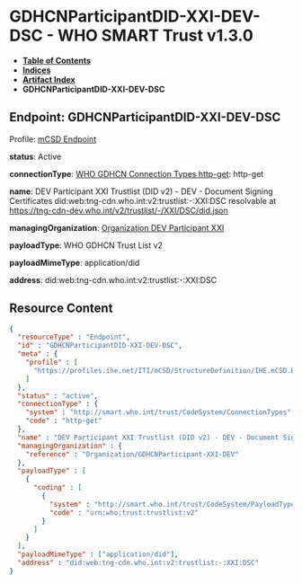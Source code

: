 # GDHCNParticipantDID-XXI-DEV-DSC - WHO SMART Trust v1.3.0

* [**Table of Contents**](toc.md)
* [**Indices**](indices.md)
* [**Artifact Index**](artifacts.md)
* **GDHCNParticipantDID-XXI-DEV-DSC**

## Endpoint: GDHCNParticipantDID-XXI-DEV-DSC

Profile: [mCSD Endpoint](https://profiles.ihe.net/ITI/mCSD/4.0.0/StructureDefinition-IHE.mCSD.Endpoint.html)

**status**: Active

**connectionType**: [WHO GDHCN Connection Types http-get](CodeSystem-ConnectionTypes.md#ConnectionTypes-http-get): http-get

**name**: DEV Participant XXI Trustlist (DID v2) - DEV - Document Signing Certificates did:web:tng-cdn.who.int:v2:trustlist:-:XXI:DSC resolvable at https://tng-cdn-dev.who.int/v2/trustlist/-/XXI/DSC/did.json

**managingOrganization**: [Organization DEV Participant XXI](Organization-GDHCNParticipant-XXI-DEV.md)

**payloadType**: WHO GDHCN Trust List v2

**payloadMimeType**: application/did

**address**: did:web:tng-cdn.who.int:v2:trustlist:-:XXI:DSC



## Resource Content

```json
{
  "resourceType" : "Endpoint",
  "id" : "GDHCNParticipantDID-XXI-DEV-DSC",
  "meta" : {
    "profile" : [
      "https://profiles.ihe.net/ITI/mCSD/StructureDefinition/IHE.mCSD.Endpoint"
    ]
  },
  "status" : "active",
  "connectionType" : {
    "system" : "http://smart.who.int/trust/CodeSystem/ConnectionTypes",
    "code" : "http-get"
  },
  "name" : "DEV Participant XXI Trustlist (DID v2) - DEV - Document Signing Certificates\ndid:web:tng-cdn.who.int:v2:trustlist:-:XXI:DSC\nresolvable at https://tng-cdn-dev.who.int/v2/trustlist/-/XXI/DSC/did.json",
  "managingOrganization" : {
    "reference" : "Organization/GDHCNParticipant-XXI-DEV"
  },
  "payloadType" : [
    {
      "coding" : [
        {
          "system" : "http://smart.who.int/trust/CodeSystem/PayloadTypes",
          "code" : "urn:who:trust:trustlist:v2"
        }
      ]
    }
  ],
  "payloadMimeType" : ["application/did"],
  "address" : "did:web:tng-cdn.who.int:v2:trustlist:-:XXI:DSC"
}

```
